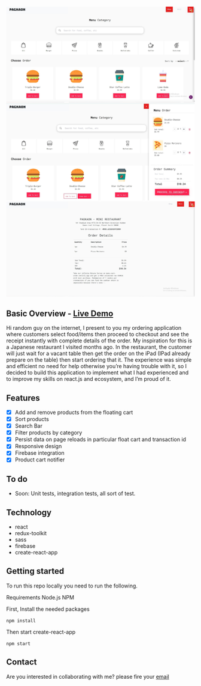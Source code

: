 <p align="center">
	  <img src="./Docs/screenshot/screenshot_A.jpg">
	  <img src="./Docs/screenshot/screenshot_B.jpg">
	  <img src="./Docs/screenshot/screenshot_C.jpg">
</p>

## Basic Overview - [Live Demo](https://menu-cart-order.netlify.app/)

Hi random guy on the internet, I present to you my ordering application where customers select food/items then proceed to checkout and see the receipt instantly with complete details of the order. My inspiration for this is a Japanese restaurant I visited months ago. In the restaurant, the customer will just wait for a vacant table then get the order on the iPad (IPad already prepare on the table) then start ordering that it. The experience was simple and efficient no need for help otherwise you’re having trouble with it, so I decided to build this application to implement what I had experienced and to improve my skills on react.js and ecosystem, and I’m proud of it.

## Features

- [x] Add and remove products from the floating cart
- [x] Sort products
- [x] Search Bar
- [x] Filter products by category
- [x] Persist data on page reloads in particular float cart and transaction id
- [x] Responsive design
- [x] Firebase integration
- [x] Product cart notifier

## To do

- Soon: Unit tests, integration tests, all sort of test.

## Technology

- react
- redux-toolkit
- sass
- firebase
- create-react-app

## Getting started

To run this repo locally you need to run the following.

Requirements
Node.js
NPM

First, Install the needed packages

```
npm install
```

Then start create-react-app

```
npm start
```

## Contact

Are you interested in collaborating with me? please fire your [email](dev.json.stringify@gmail.com)

